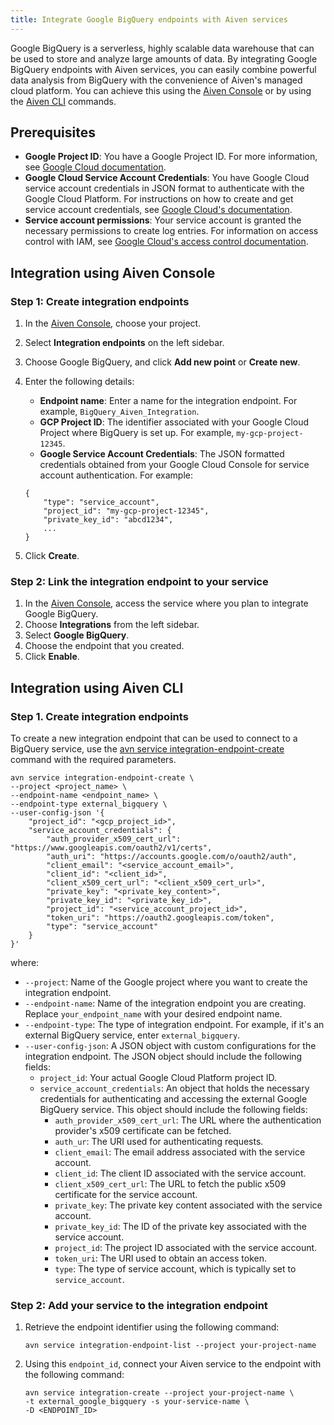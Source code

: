 ```yaml
---
title: Integrate Google BigQuery endpoints with Aiven services
---
```


Google BigQuery is a serverless, highly scalable data warehouse that can
be used to store and analyze large amounts of data. By integrating
Google BigQuery endpoints with Aiven services, you can easily combine
powerful data analysis from BigQuery with the convenience of Aiven's
managed cloud platform. You can achieve this using the [Aiven
Console](https://console.aiven.io/) or by using the
[Aiven CLI](/docs/tools/cli) commands.

## Prerequisites

-   **Google Project ID**: You have a Google Project ID. For more
    information, see [Google Cloud
    documentation](https://cloud.google.com/resource-manager/docs/creating-managing-projects).
-   **Google Cloud Service Account Credentials**: You have Google Cloud
    service account credentials in JSON format to authenticate with the
    Google Cloud Platform. For instructions on how to create and get
    service account credentials, see [Google Cloud's
    documentation](https://developers.google.com/workspace/guides/create-credentials).
-   **Service account permissions**: Your service account is granted the
    necessary permissions to create log entries. For information on
    access control with IAM, see [Google Cloud's access control
    documentation](https://cloud.google.com/logging/docs/access-control).

## Integration using Aiven Console

### Step 1: Create integration endpoints

1.  In the [Aiven Console](https://console.aiven.io/), choose your
    project.

2.  Select **Integration endpoints** on the left sidebar.

3.  Choose Google BigQuery, and click **Add new point** or **Create
    new**.

4.  Enter the following details:

    -   **Endpoint name**: Enter a name for the integration endpoint.
        For example, `BigQuery_Aiven_Integration`.
    -   **GCP Project ID**: The identifier associated with your Google
        Cloud Project where BigQuery is set up. For example,
        `my-gcp-project-12345`.
    -   **Google Service Account Credentials**: The JSON formatted
        credentials obtained from your Google Cloud Console for service
        account authentication. For example:

    ```
    {
        "type": "service_account",
        "project_id": "my-gcp-project-12345",
        "private_key_id": "abcd1234",
        ...
    }
    ```

5.  Click **Create**.

### Step 2: Link the integration endpoint to your service

1.  In the [Aiven Console](https://console.aiven.io/), access the
    service where you plan to integrate Google BigQuery.
2.  Choose **Integrations** from the left sidebar.
3.  Select **Google BigQuery**.
4.  Choose the endpoint that you created.
5.  Click **Enable**.

## Integration using Aiven CLI

### Step 1. Create integration endpoints

To create a new integration endpoint that can be used to connect to a
BigQuery service, use the
[avn service integration-endpoint-create](/docs/tools/cli/service/integration#avn_service_integration_endpoint_create) command with the required parameters.

```
avn service integration-endpoint-create \
--project <project_name> \
--endpoint-name <endpoint_name> \
--endpoint-type external_bigquery \
--user-config-json '{
    "project_id": "<gcp_project_id>",
    "service_account_credentials": {
        "auth_provider_x509_cert_url": "https://www.googleapis.com/oauth2/v1/certs",
        "auth_uri": "https://accounts.google.com/o/oauth2/auth",
        "client_email": "<service_account_email>",
        "client_id": "<client_id>",
        "client_x509_cert_url": "<client_x509_cert_url>",
        "private_key": "<private_key_content>",
        "private_key_id": "<private_key_id>",
        "project_id": "<service_account_project_id>",
        "token_uri": "https://oauth2.googleapis.com/token",
        "type": "service_account"
    }
}'
```

where:

-   `--project`: Name of the Google project where you want to create the
    integration endpoint.
-   `--endpoint-name`: Name of the integration endpoint you are
    creating. Replace `your_endpoint_name` with your desired endpoint
    name.
-   `--endpoint-type`: The type of integration endpoint. For example, if
    it's an external BigQuery service, enter `external_bigquery`.
-   `--user-config-json`: A JSON object with custom configurations for
    the integration endpoint. The JSON object should include the
    following fields:
    -   `project_id`: Your actual Google Cloud Platform project ID.
    -   `service_account_credentials`: An object that holds the
        necessary credentials for authenticating and accessing the
        external Google BigQuery service. This object should include the
        following fields:
        -   `auth_provider_x509_cert_url`: The URL where the
            authentication provider's x509 certificate can be fetched.
        -   `auth_ur`: The URI used for authenticating requests.
        -   `client_email`: The email address associated with the
            service account.
        -   `client_id`: The client ID associated with the service
            account.
        -   `client_x509_cert_url`: The URL to fetch the public x509
            certificate for the service account.
        -   `private_key`: The private key content associated with the
            service account.
        -   `private_key_id`: The ID of the private key associated with
            the service account.
        -   `project_id`: The project ID associated with the service
            account.
        -   `token_uri`: The URI used to obtain an access token.
        -   `type`: The type of service account, which is typically set
            to `service_account`.

### Step 2: Add your service to the integration endpoint

1.  Retrieve the endpoint identifier using the following command:

    ```
    avn service integration-endpoint-list --project your-project-name
    ```

2.  Using this `endpoint_id`, connect your Aiven service to the endpoint
    with the following command:

    ```
    avn service integration-create --project your-project-name \
    -t external_google_bigquery -s your-service-name \
    -D <ENDPOINT_ID>
    ```

